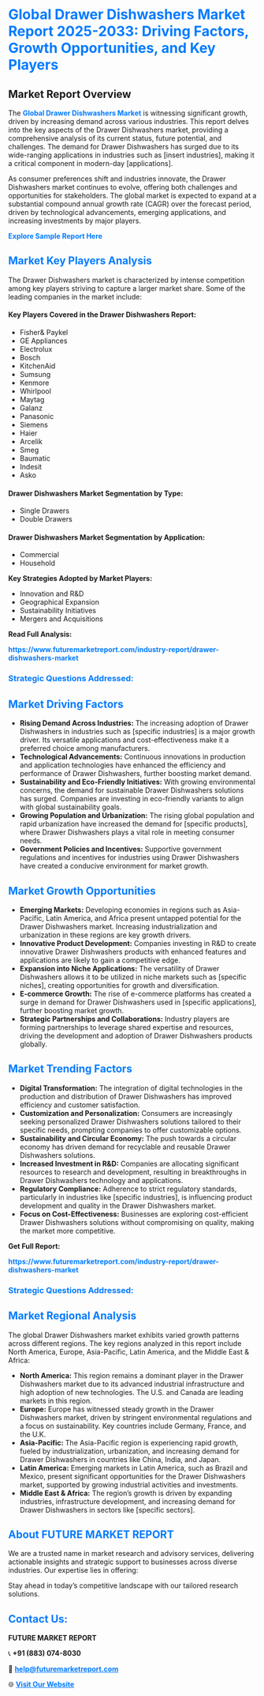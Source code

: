 <h1 style="color: #007BFF;">Global Drawer Dishwashers Market Report 2025-2033: Driving Factors, Growth Opportunities, and Key Players</h1>

<section id="overview">
<h2>Market Report Overview</h2>
<p>The <a href="https://www.futuremarketreport.com/industry-report/drawer-dishwashers-market" style="color: #007BFF; text-decoration: none;"><strong>Global Drawer Dishwashers Market</strong></a> is witnessing significant growth, driven by increasing demand across various industries. This report delves into the key aspects of the Drawer Dishwashers market, providing a comprehensive analysis of its current status, future potential, and challenges. The demand for Drawer Dishwashers has surged due to its wide-ranging applications in industries such as [insert industries], making it a critical component in modern-day [applications].</p>
<p>As consumer preferences shift and industries innovate, the Drawer Dishwashers market continues to evolve, offering both challenges and opportunities for stakeholders. The global market is expected to expand at a substantial compound annual growth rate (CAGR) over the forecast period, driven by technological advancements, emerging applications, and increasing investments by major players.</p>
</section>

<section id="overview">
<p><a href="https://www.futuremarketreport.com/request-sample/reportId=90230" style="color: #007BFF; text-decoration: none;"><strong>Explore Sample Report Here</strong></a></p>
</section>

<section id="key-players">
<h2 style="color: #007BFF;">Market Key Players Analysis</h2>
<p>The Drawer Dishwashers market is characterized by intense competition among key players striving to capture a larger market share. Some of the leading companies in the market include:</p>
<h4>Key Players Covered in the Drawer Dishwashers Report:</h4>
<ul><li>Fisher&amp; Paykel</li><li>GE Appliances</li><li>Electrolux</li><li>Bosch</li><li>KitchenAid</li><li>Sumsung</li><li>Kenmore</li><li>Whirlpool</li><li>Maytag</li><li>Galanz</li><li>Panasonic</li><li>Siemens</li><li>Haier</li><li>Arcelik</li><li>Smeg</li><li>Baumatic</li><li>Indesit</li><li>Asko</li></ul>
<h4>Drawer Dishwashers Market Segmentation by Type:</h4>
<ul><li>Single Drawers</li><li>Double Drawers</li></ul>

<h4>Drawer Dishwashers Market Segmentation by Application:</h4>
<ul><li>Commercial</li><li>Household</li></ul>
<p><strong>Key Strategies Adopted by Market Players:</strong></p>
<ul>
<li>Innovation and R&D</li>
<li>Geographical Expansion</li>
<li>Sustainability Initiatives</li>
<li>Mergers and Acquisitions</li>
</ul>
</section>

<section>
<p><strong>Read Full Analysis: </strong></p><a href="https://www.futuremarketreport.com/industry-report/drawer-dishwashers-market" style="color: #007BFF; text-decoration: none;"><strong>https://www.futuremarketreport.com/industry-report/drawer-dishwashers-market</strong></a>
<h3 style="color: #007BFF;">Strategic Questions Addressed:</h3>
</section>

<section id="driving-factors">
<h2 style="color: #007BFF;">Market Driving Factors</h2>
<ul>
<li><strong>Rising Demand Across Industries:</strong> The increasing adoption of Drawer Dishwashers in industries such as [specific industries] is a major growth driver. Its versatile applications and cost-effectiveness make it a preferred choice among manufacturers.</li>
<li><strong>Technological Advancements:</strong> Continuous innovations in production and application technologies have enhanced the efficiency and performance of Drawer Dishwashers, further boosting market demand.</li>
<li><strong>Sustainability and Eco-Friendly Initiatives:</strong> With growing environmental concerns, the demand for sustainable Drawer Dishwashers solutions has surged. Companies are investing in eco-friendly variants to align with global sustainability goals.</li>
<li><strong>Growing Population and Urbanization:</strong> The rising global population and rapid urbanization have increased the demand for [specific products], where Drawer Dishwashers plays a vital role in meeting consumer needs.</li>
<li><strong>Government Policies and Incentives:</strong> Supportive government regulations and incentives for industries using Drawer Dishwashers have created a conducive environment for market growth.</li>
</ul>
</section>

<section id="growth-opportunities">
<h2 style="color: #007BFF;">Market Growth Opportunities</h2>
<ul>
<li><strong>Emerging Markets:</strong> Developing economies in regions such as Asia-Pacific, Latin America, and Africa present untapped potential for the Drawer Dishwashers market. Increasing industrialization and urbanization in these regions are key growth drivers.</li>
<li><strong>Innovative Product Development:</strong> Companies investing in R&D to create innovative Drawer Dishwashers products with enhanced features and applications are likely to gain a competitive edge.</li>
<li><strong>Expansion into Niche Applications:</strong> The versatility of Drawer Dishwashers allows it to be utilized in niche markets such as [specific niches], creating opportunities for growth and diversification.</li>
<li><strong>E-commerce Growth:</strong> The rise of e-commerce platforms has created a surge in demand for Drawer Dishwashers used in [specific applications], further boosting market growth.</li>
<li><strong>Strategic Partnerships and Collaborations:</strong> Industry players are forming partnerships to leverage shared expertise and resources, driving the development and adoption of Drawer Dishwashers products globally.</li>
</ul>
</section>

<section id="trending-factors">
<h2 style="color: #007BFF;">Market Trending Factors</h2>
<ul>
<li><strong>Digital Transformation:</strong> The integration of digital technologies in the production and distribution of Drawer Dishwashers has improved efficiency and customer satisfaction.</li>
<li><strong>Customization and Personalization:</strong> Consumers are increasingly seeking personalized Drawer Dishwashers solutions tailored to their specific needs, prompting companies to offer customizable options.</li>
<li><strong>Sustainability and Circular Economy:</strong> The push towards a circular economy has driven demand for recyclable and reusable Drawer Dishwashers solutions.</li>
<li><strong>Increased Investment in R&D:</strong> Companies are allocating significant resources to research and development, resulting in breakthroughs in Drawer Dishwashers technology and applications.</li>
<li><strong>Regulatory Compliance:</strong> Adherence to strict regulatory standards, particularly in industries like [specific industries], is influencing product development and quality in the Drawer Dishwashers market.</li>
<li><strong>Focus on Cost-Effectiveness:</strong> Businesses are exploring cost-efficient Drawer Dishwashers solutions without compromising on quality, making the market more competitive.</li>
</ul>
</section>

<section>
<p><strong>Get Full Report: </strong></p><a href="https://www.futuremarketreport.com/industry-report/drawer-dishwashers-market" style="color: #007BFF; text-decoration: none;"><strong>https://www.futuremarketreport.com/industry-report/drawer-dishwashers-market</strong></a>
<h3 style="color: #007BFF;">Strategic Questions Addressed:</h3>
</section>


<section id="regional-analysis">
<h2 style="color: #007BFF;">Market Regional Analysis</h2>
<p>The global Drawer Dishwashers market exhibits varied growth patterns across different regions. The key regions analyzed in this report include North America, Europe, Asia-Pacific, Latin America, and the Middle East & Africa:</p>
<ul>
<li><strong>North America:</strong> This region remains a dominant player in the Drawer Dishwashers market due to its advanced industrial infrastructure and high adoption of new technologies. The U.S. and Canada are leading markets in this region.</li>
<li><strong>Europe:</strong> Europe has witnessed steady growth in the Drawer Dishwashers market, driven by stringent environmental regulations and a focus on sustainability. Key countries include Germany, France, and the U.K.</li>
<li><strong>Asia-Pacific:</strong> The Asia-Pacific region is experiencing rapid growth, fueled by industrialization, urbanization, and increasing demand for Drawer Dishwashers in countries like China, India, and Japan.</li>
<li><strong>Latin America:</strong> Emerging markets in Latin America, such as Brazil and Mexico, present significant opportunities for the Drawer Dishwashers market, supported by growing industrial activities and investments.</li>
<li><strong>Middle East & Africa:</strong> The region’s growth is driven by expanding industries, infrastructure development, and increasing demand for Drawer Dishwashers in sectors like [specific sectors].</li>
</ul>
</section>

<footer>
<h2 style="color: #007BFF;">About FUTURE MARKET REPORT</h2>
<p>We are a trusted name in market research and advisory services, delivering actionable insights and strategic support to businesses across diverse industries. Our expertise lies in offering:</p>

<p>Stay ahead in today’s competitive landscape with our tailored research solutions.</p>

<h2 style="color: #007BFF;">Contact Us:</h2>
<p><strong>FUTURE MARKET REPORT</strong></p>
<p>📞 <strong>+91 (883) 074-8030</strong></p>
<p>📧 <strong><a href="mailto:help@futuremarketreport.com" style="color: #007BFF;">help@futuremarketreport.com</a></strong></p>
<p>🌐 <strong><a href="https://www.futuremarketreport.com/" style="color: #007BFF;">Visit Our Website</a></strong></p>
</footer>